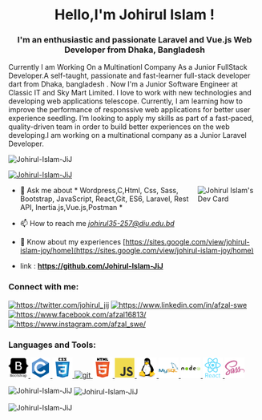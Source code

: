 <h1 align="center">Hello,I'm Johirul Islam !</h1>
<h3 align="center">I'm an enthusiastic and passionate Laravel and Vue.js Web Developer from Dhaka, Bangladesh</h3>
<p align="left">Currently I am Working On a Multinationl Company As a Junior FullStack Developer.A self-taught, passionate and fast-learner full-stack developer dart from Dhaka, bangladesh . Now I'm a Junior Software Engineer at Classic IT and Sky Mart Limited. I love to work with new technologies and developing web applications telescope. Currently, I am learning how to improve the performance of responssive web applications for better user experience seedling. I’m looking to apply my skills as part of a fast-paced, quality-driven team in order to build better experiences on the web developing.I am working on a multinational company as a Junior Laravel Developer.</p>

<p align="left"> <img src="https://komarev.com/ghpvc/?username=Johirul-Islam-JiJ&label=Profile%20views&color=0e75b6&style=flat" alt="Johirul-Islam-JiJ" /> </p>


<p align="left"> <a href="https://github.com/ryo-ma/github-profile-trophy"><img src="https://github-profile-trophy.vercel.app/?username=Johirul-Islam-JiJ" alt="Johirul-Islam-JiJ" /></a> </p>

<p align="left"><a href="https://app.daily.dev/johirul_islam"><img src="https://api.daily.dev/devcards/f8d000b9e522453db94c8da54114ac94.png?r=80l" width="25%" align="right" alt="Johirul Islam's Dev Card"/></a></p>


- 💬 Ask me about * Wordpress,C,Html, Css, Sass, Bootstrap, JavaScript, React,Git, ES6, Laravel, Rest API, Inertia.js,Vue.js,Postman *

- 📫 How to reach me *johirul35-257@diu.edu.bd*

- 📄 Know about my experiences [https://sites.google.com/view/johirul-islam-joy/home](https://sites.google.com/view/johirul-islam-joy/home)


- link : **https://github.com/Johirul-Islam-JiJ**
<h3 align="left">Connect with me:</h3>
<p align="left">
<a href="https://twitter.com/johirul_jij" target="blank"><img align="center" src="https://raw.githubusercontent.com/rahuldkjain/github-profile-readme-generator/master/src/images/icons/Social/twitter.svg" alt="https://twitter.com/johirul_jij" height="30" width="40" /></a>
<a href="https://www.linkedin.com/in/johirul-islam-joy-08a8b1151/" target="blank"><img align="center" src="https://raw.githubusercontent.com/rahuldkjain/github-profile-readme-generator/master/src/images/icons/Social/linked-in-alt.svg" alt="https://www.linkedin.com/in/afzal-swe" height="30" width="40" /></a>
<a href="https://www.facebook.com/johirulislam.joy.3" target="blank"><img align="center" src="https://raw.githubusercontent.com/rahuldkjain/github-profile-readme-generator/master/src/images/icons/Social/facebook.svg" alt="https://www.facebook.com/afzal16813/" height="30" width="40" /></a>
<a href="https://instagram.com/https://www.instagram.com/afzal_swe/" target="blank"><img align="center" src="https://raw.githubusercontent.com/rahuldkjain/github-profile-readme-generator/master/src/images/icons/Social/instagram.svg" alt="https://www.instagram.com/afzal_swe/" height="30" width="40" /></a>
</p>

<h3 align="left">Languages and Tools:</h3>
<p align="left"> <a href="https://getbootstrap.com" target="_blank" rel="noreferrer"> <img src="https://raw.githubusercontent.com/devicons/devicon/master/icons/bootstrap/bootstrap-plain-wordmark.svg" alt="bootstrap" width="40" height="40"/> </a> <a href="https://www.cprogramming.com/" target="_blank" rel="noreferrer"> <img src="https://raw.githubusercontent.com/devicons/devicon/master/icons/c/c-original.svg" alt="c" width="40" height="40"/> </a> <a href="https://www.w3schools.com/css/" target="_blank" rel="noreferrer"> <img src="https://raw.githubusercontent.com/devicons/devicon/master/icons/css3/css3-original-wordmark.svg" alt="css3" width="40" height="40"/> </a> <a href="https://git-scm.com/" target="_blank" rel="noreferrer"> <img src="https://www.vectorlogo.zone/logos/git-scm/git-scm-icon.svg" alt="git" width="40" height="40"/> </a> <a href="https://www.w3.org/html/" target="_blank" rel="noreferrer"> <img src="https://raw.githubusercontent.com/devicons/devicon/master/icons/html5/html5-original-wordmark.svg" alt="html5" width="40" height="40"/> </a> <a href="https://developer.mozilla.org/en-US/docs/Web/JavaScript" target="_blank" rel="noreferrer"> <img src="https://raw.githubusercontent.com/devicons/devicon/master/icons/javascript/javascript-original.svg" alt="javascript" width="40" height="40"/> </a> <a href="https://www.linux.org/" target="_blank" rel="noreferrer"> <img src="https://raw.githubusercontent.com/devicons/devicon/master/icons/linux/linux-original.svg" alt="linux" width="40" height="40"/> </a> <a href="https://www.mysql.com/" target="_blank" rel="noreferrer"> <img src="https://raw.githubusercontent.com/devicons/devicon/master/icons/mysql/mysql-original-wordmark.svg" alt="mysql" width="40" height="40"/> </a> <a href="https://nodejs.org" target="_blank" rel="noreferrer"> <img src="https://raw.githubusercontent.com/devicons/devicon/master/icons/nodejs/nodejs-original-wordmark.svg" alt="nodejs" width="40" height="40"/> </a> <a href="https://reactjs.org/" target="_blank" rel="noreferrer"> <img src="https://raw.githubusercontent.com/devicons/devicon/master/icons/react/react-original-wordmark.svg" alt="react" width="40" height="40"/> </a> <a href="https://sass-lang.com" target="_blank" rel="noreferrer"> <img src="https://raw.githubusercontent.com/devicons/devicon/master/icons/sass/sass-original.svg" alt="sass" width="40" height="40"/> </a> </p>

<p><img align="left" src="https://github-readme-stats.vercel.app/api/top-langs?username=Johirul-Islam-JiJ&show_icons=true&locale=en&layout=compact" alt="Johirul-Islam-JiJ" /></p>

<p>&nbsp;<img align="center" src="https://github-readme-stats.vercel.app/api?username=Johirul-Islam-JiJ&show_icons=true&locale=en" alt="Johirul-Islam-JiJ" /></p>

<p><img align="center" src="https://github-readme-streak-stats.herokuapp.com/?user=Johirul-Islam-JiJ&" alt="Johirul-Islam-JiJ" /></p>
